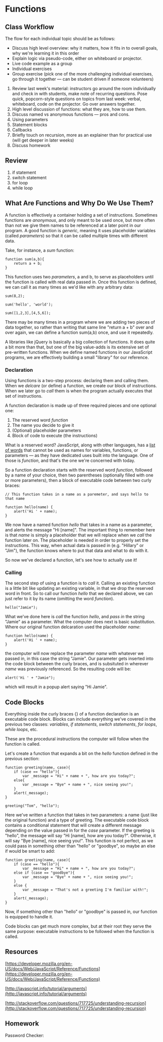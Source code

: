 # Functions

## Class Workflow

The flow for each individual topic should be as follows:
- Discuss high level overview: why it matters, how it fits in to overall goals, why we're learning it in this order
- Explain logic via pseudo-code, either on whiteboard or projector.
- Live code example as a group
- Individual exercises
- Group exercise (pick one of the more challenging individual exercises, go through it together — can be student driven if someone volunteers)

1. Review last week's material: instructors go around the room individually and check in with students, make note of recurring questions. Pose quick, popcorn-style questions on topics from last week: verbal, whiteboard, code on the projector. Go over answers together.
2. High level discussion of functions: what they are, how to use them.
3. Discuss named vs anonymous functions — pros and cons.
4. Using parameters
5. Statement blocks
6. Callbacks
7. Briefly touch on recursion, more as an explainer than for practical use (will get deeper in later weeks)
8. Discuss homework


## Review

1. if statement
2. switch statement
3. for loop
4. while loop


## What Are Functions and Why Do We Use Them?

A function is effectively a container holding a set of instructions. Sometimes functions are _anonymous_, and only meant to be used once, but more often than not we give them names to be referenced at a later point in our program. A good function is _generic_, meaning it uses placeholder variables (called _parameters_) so that it can be called multiple times with different data.

Take, for instance, a _sum_ function:

	function sum(a,b){
    	return a + b;
    }

This function uses two _parameters_, a and b, to serve as placeholders until the function is called with real data passed in. Once this function is defined, we can call it as many times as we'd like with any arbitrary data:

	sum(8,2);
    
    sum('hello', 'world');
    
    sum([1,2,3],[4,5,6]);
    
There may be many times in a program where we are adding two pieces of data together, so rather than writing that same line "return a + b" over and over again, we can define a function sum(a,b) once, and use it repeatedly.

A libraries like jQuery is basically a big collection of functions. It does quite a bit more than that, but one of the big value-adds is its extensive set of pre-written functions. When we define named functions in our JavaScript programs, we are effectively building a small "library" for our reference. 

### Declaration

Using functions is a two-step process: declaring them and calling them. When we _delcare_ (or define) a function, we create our block of instructions. When we later go to _call_ them is when the program actually executes that set of instructions.

A function declaration is made up of three required pieces and one optional one:

1. The reserved word _function_
2. The name you decide to give it
3. (Optional) placeholder parameters
4. Block of code to execute (the instructions)

What is a reserved word? JavaScript, along with other languages, has a [list of words](http://www.w3schools.com/js/js_reserved.asp) that cannot be used as names for variables, functions, or parameters — as they have dedicated uses built into the language. One of those is _function_, and that's the one we're concerned with today.

So a function declaration starts with the reserved word _function_, followed by a name of your choice, then two parentheses (optionally filled with one or more parameters), then a block of executable code between two curly braces:

	// This function takes in a name as a paremeter, and says hello to that name
    
    function hello(name) {
    	alert('Hi ' + name);
    }

We now have a named function _hello_ that takes in a name as a parameter, and alerts the message "Hi [name]". The important thing to remember here is that _name_ is simply a placeholder that we will replace when we _call_ the function later on. The placeholder is needed in order to properly set the instructions. This way, when actual data is passed in (e.g. "Hillary" or "Jim"), the function knows where to put that data and what to do with it.

So now we've declared a function, let's see how to actually use it!

### Calling

The second step of using a function is to _call_ it. Calling an existing function is a little bit like updating an existing variable, in that we drop the reserved word in front. So to call our function _hello_ that we declared above, we can just refer to it by its name (omitting the word _function_).

	hello("Jamie");
    
What we've done here is _call_ the function _hello_, and _pass in_ the string "Jamie" as a parameter. What the computer does next is basic substitution. Where our original function delcaration used the placeholder _name_:

	function hello(name) {
    	alert('Hi ' + name);
    }
    
the computer will now replace the parameter _name_ with whatever we passed in, in this case the string "Jamie". Our parameter gets inserted into the code block between the curly braces, and is subsituted in wherever _name_ was previously referenced. So the resulting code will be:

	alert('Hi ' + "Jamie");
    
which will result in a popup alert saying "Hi Jamie".

## Code Blocks

Everything inside the curly braces {} of a function declaration is an executable code block. Blocks can include everything we've covered in the previous two classes: _variables_, _if statements_, _switch statements_, _for loops_, _while loops_, etc.

These are the procedural instructions the computer will follow when the function is called.

Let's create a function that expands a bit on the _hello_ function defined in the previous section:

	function greeting(name, case){
    	if (case == "hello"){
        	var _message = "Hi" + name + ", how are you today?";
        else{
        	var _message = "Bye" + name + ", nice seeing you!";
        }
        alert(_message);
    }
    
    greeting("Tom", "hello");
    
Here we've written a function that takes in two parameters: a name (just like the original function) and a type of greeting. The executable code block contains a conditional statement that will create a different message depending on the value passed in for the _case_ parameter. If the greeting is "hello", the message will say "Hi [name], how are you today?". Otherwise, it will say "Bye [name], nice seeing you!". This function is not perfect, as we could pass in something other than "hello" or "goodbye", so maybe an else if would be smart to add:

	function greeting(name, case){
    	if (case == "hello"){
        	var _message = "Hi" + name + ", how are you today?";
        else if (case == "goodbye"){
        	var _message = "Bye" + name + ", nice seeing you!";
        }
        else {
        	var _message = "That's not a greeting I'm familiar with!";
        }
        alert(_message);
    }

Now, if something other than "hello" or "goodbye" is passed in, our function is equipped to handle it.

Code blocks can get much more complex, but at their root they serve the same purpose: executable instructions to be followed when the function is called.


## Resources

[https://developer.mozilla.org/en-US/docs/Web/JavaScript/Reference/Functions](https://developer.mozilla.org/en-US/docs/Web/JavaScript/Reference/Functions)

[http://javascript.info/tutorial/arguments](http://javascript.info/tutorial/arguments)

[http://stackoverflow.com/questions/717725/understanding-recursion](http://stackoverflow.com/questions/717725/understanding-recursion)

## Homework

Password Checker:



